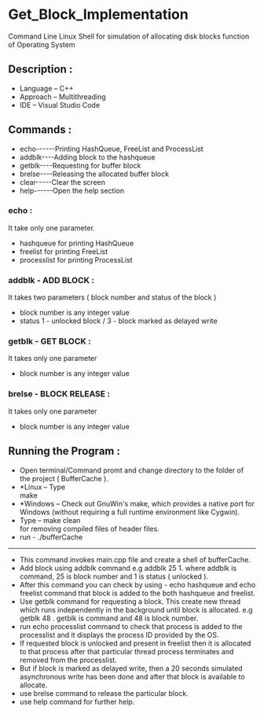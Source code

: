 # Get_Block_Implementation
Command Line Linux Shell for simulation of allocating disk blocks function of Operating System


## Description :
- Language – C++
- Approach – Multithreading
- IDE – Visual Studio Code

## Commands :
- echo------Printing HashQueue, FreeList and ProcessList
- addblk----Adding block to the hashqueue
- getblk----Requesting for buffer block
- brelse----Releasing the allocated buffer block
- clear-----Clear the screen
- help------Open the help section

### echo :
It take only one parameter.
- hashqueue for printing HashQueue
- freelist for printing FreeList
- processlist for printing ProcessList

### addblk - ADD BLOCK :
It takes two parameters ( block number and status of the block )
- block number is any integer value
- status 1 - unlocked block / 3 - block marked as delayed write

### getblk - GET BLOCK :
It takes only one parameter
- block number is any integer value

### brelse - BLOCK RELEASE :
It takes only one parameter
- block number is any integer value

## Running the Program :
- Open terminal/Command promt and change directory to the folder of the
project ( BufferCache ).
- *Linux – Type<br>
make
- *Windows – Check out GnuWin's make, which provides a native port for
Windows (without requiring a full runtime environment like Cygwin).
- Type – make clean<br>
for removing compiled files of header files.
- run - ./bufferCache
-----------------------------------------------------------------------------
- This command invokes main.cpp file and create a shell of bufferCache.
- Add block using addblk command e.g addblk 25 1. where addblk is
command, 25 is block number and 1 is status ( unlocked ).
- After this command you can check by using - echo hashqueue and
echo freelist command that block is added to the both hashqueue and
freelist.
- Use getblk command for requesting a block. This create new thread
which runs independently in the background until block is allocated.
e.g getblk 48 . getblk is command and 48 is block number.
- run echo processlist command to check that process is added to the
processlist and it displays the process ID provided by the OS.
- If requested block is unlocked and present in freelist then it is allocated to
that process after that particular thread process terminates and removed
from the processlist.
- But if block is marked as delayed write, then a 20 seconds simulated
asynchronous write has been done and after that block is available to
allocate.
- use brelse command to release the particular block.
- use help command for further help.
